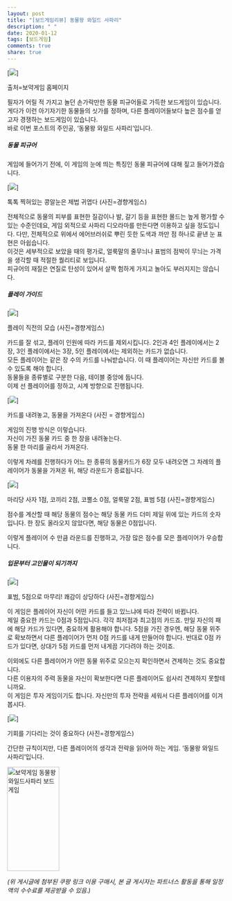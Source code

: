 ```yaml
---
layout: post
title: "[보드게임리뷰] 동물왕 와일드 사파리"
description: " "
date: 2020-01-12
tags: [보드게임]
comments: true
share: true
---
```



[![](https://post-phinf.pstatic.net/MjAyMDA3MDZfMTk0/MDAxNTk0MDI2MDE5MTQ5.IIVI27lLgPdV3AqoLi-Gibu6UmRoSMcq644IIGm6IAQg.LK7-e4x48m4MWJk_shlgn6FplnDW26SkCJsjXU9wrV4g.PNG/%ED%83%80%EC%9D%B4%ED%8B%80.PNG?type=w1200)]

출처=보약게임 홈페이지

필자가 어릴 적 가지고 놀던 손가락만한 동물 피규어들로 가득한 보드게임이 있습니다. 게다가 이런 아기자기한 동물들의 싯가를 정하며, 다른 플레이어들보다 높은 점수를 얻고자 경쟁하는 보드게임이 있습니다.  
바로 이번 포스트의 주인공, ‘동물왕 와일드 사파리’입니다.

##### 동물 피규어

게임에 들어가기 전에, 이 게임의 눈에 띄는 특징인 동물 피규어에 대해 짚고 들어가겠습니다.

[![](https://post-phinf.pstatic.net/MjAyMDA3MDZfMTA4/MDAxNTk0MDI2MjA5MjU3.oKrhP0Q0MXL2jq-T2c4SvUFEAo3_K9vqr8Wvea4C4Fcg.Rwzrm5aVimC63yU0U76jehX7h95xYT5PY_yklInfJpwg.JPEG/image_6209382571594026191697.jpg?type=w1200)]

톡톡 찍혀있는 콩알눈은 제법 귀엽다 (사진=경향게임스)

전체적으로 동물의 피부를 표현한 질감이나 발, 갈기 등을 표현한 몰드는 높게 평가할 수 있는 수준인데요, 게임 외적으로 사파리 디오라마를 만든다면 이용하고 싶을 정도입니다. 다만, 전체적으로 위에서 에어브러쉬로 뿌린 듯한 도색과 까만 점 하나로 끝낸 눈 표현은 아쉽습니다.  
이것은 세부적으로 보았을 때의 평가로, 얼룩말의 줄무늬나 표범의 점박이 무늬는 가격을 생각할 때 적절한 퀄리티로 보입니다.  
피규어의 재질은 연질로 탄성이 있어서 살짝 험하게 가지고 놀아도 부러지지는 않습니다.  

##### 플레이 가이드

[![](https://post-phinf.pstatic.net/MjAyMDA3MDZfMTg2/MDAxNTk0MDI2Mjc0Nzg2.SJokWndQPS-FYHOs4AD0K-LVzLqFYDGfww7VdWdtqlcg.TbgU3KxRnIZMdHClGeHuK3Zq7XydkHx4G3IxLkvgU54g.JPEG/image_454709121594026260245.jpg?type=w1200)]

플레이 직전의 모습 (사진=경향게임스)

카드를 잘 섞고, 플레이 인원에 따라 카드를 제외시킵니다. 2인과 4인 플레이에서는 2장, 3인 플레이에서는 3장, 5인 플레이에서는 제외하는 카드가 없습니다.  
모든 플레이어는 같은 장 수의 카드를 나눠받습니다. 이 때 플레이어는 자신만 카드를 볼 수 있도록 해야 합니다.  
동물들을 종류별로 구분한 다음, 테이블 중앙에 둡니다.  
이제 선 플레이어를 정하고, 시계 방향으로 진행됩니다.  

[![](https://post-phinf.pstatic.net/MjAyMDA3MDZfMjQy/MDAxNTk0MDI2MzQzMDQ4.eKR1-Wyd9ngrTkOMVw3RHlRcxSHNIUfMu0Mf6SLJV4Yg.4q2ISZBpM8VR_1AowyizfjjUI_-s-BqBJFWJF3QRd9Mg.JPEG/image_4235263951594026314508.jpg?type=w1200)]

카드를 내려놓고, 동물을 가져온다 (사진 = 경향게임스)

게임의 진행 방식은 이렇습니다.  
자신이 가진 동물 카드 중 한 장을 내려놓는다.  
동물 한 마리를 골라서 가져온다.  
  
이렇게 차례를 진행하다가 어느 한 종류의 동물카드가 6장 모두 내려오면 그 차례의 플레이어가 동물을 가져온 뒤, 해당 라운드가 종료됩니다.  

[![](https://post-phinf.pstatic.net/MjAyMDA3MDZfOTYg/MDAxNTk0MDI2NDI5MTY2.ETzTpbG6lFYOnkMKtKv6q0Z_lI-xU3C72n-bFYgHklIg.B7M_VMBRFk5CNeW66DZQI1sp9ZtMWI0aZd1JVbQ_iVAg.JPEG/image_5430546241594026374450.jpg?type=w1200)]

마리당 사자 1점, 코끼리 2점, 코뿔소 0점, 얼룩말 2점, 표범 5점 (사진=경향게임스)

점수를 계산할 때 해당 동물의 점수는 해당 동물 카드 더미 제일 위에 있는 카드의 숫자입니다. 한 장도 올라오지 않았다면, 해당 동물은 0점입니다.  
  
이렇게 플레이어 수 만큼 라운드를 진행하고, 가장 많은 점수를 모은 플레이어가 우승합니다.  

##### 입문부터 고인물이 되기까지

[![](https://post-phinf.pstatic.net/MjAyMDA3MDZfMjg5/MDAxNTk0MDI2NTcyNTU4.oJBuYCDQQDJde6_ZEo9NTJBzNg3VZD7mYvW8SwklH1Ig.6YOzMZjdLnO6urzuFQ3WPhPZYW4W-dBQO-gXEhdbwJog.JPEG/image_3492485621594026544875.jpg?type=w1200)]

표범, 5점으로 마무리! 쾌감이 상당하다 (사진=경향게임스)

이 게임은 플레이어 자신이 어떤 카드를 들고 있느냐에 따라 전략이 바뀝니다.  
제일 중요한 카드는 0점과 5점입니다. 각각 최저점과 최고점의 카드죠. 만일 자신의 패에 해당 카드가 있다면, 중요하게 활용해야 합니다. 5점을 가진 경우엔, 해당 동물 위주로 확보하면서 다른 플레이어가 먼저 0점 카드를 내게 만들어야 합니다. 반대로 0점 카드가 있다면, 상대가 5점 카드를 먼저 내게끔 기다려야 하는 것이죠.  
  
이외에도 다른 플레이어가 어떤 동물 위주로 모으는지 확인하면서 견제하는 것도 중요합니다.  
다른 이용자의 주력 동물을 자신이 확보한다면 다른 플레이어도 쉽사리 견제하지 못할테니까요.  
이 게임은 투자 게임이기도 합니다. 자신만의 투자 전략을 세워서 다른 플레이어를 이겨봅시다.  

[![](https://post-phinf.pstatic.net/MjAyMDA3MDZfMjI5/MDAxNTk0MDI2NjMyNTA2._9mSSZxWUSju3CmsY2rWV_7bTyFxOC73f3oP8aQsbkwg.kB-Y1EvwjBEaDqq1_FurBTQVG3LqE5cz8g9PKKh250kg.JPEG/image_97953171594026595221.jpg?type=w1200)]

기회를 기다리는 것이 중요하다 (사진=경향게임스)

간단한 규칙이지만, 다른 플레이어의 생각과 전략을 읽어야 하는 게임. ‘동물왕 와일드 사파리’입니다.

<a href="https://coupa.ng/bPrC2k" target="_blank" referrerpolicy="unsafe-url"><img src="https://static.coupangcdn.com/image/affiliate/banner/c4c872619fbdca117a64d3abf363346f@2x.jpg" alt="보약게임 동물왕와일드사파리 보드게임" width="120" height="240"></a>

_(위 게시글에 첨부된 쿠팡 링크 이용 구매시, 본 글 게시자는 파트너스 활동을 통해 일정액의 수수료를 제공받을 수 있음.)_